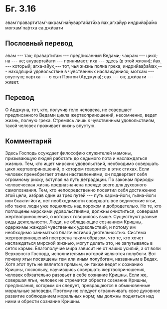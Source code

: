 # Бг. 3.16

эвам̇ правартитам̇ чакрам̇ на̄нувартайатӣха йах̣ агха̄йур индрийа̄ра̄мо могхам̇
па̄ртха са джӣвати

## Пословный перевод

эвам --- так; правартитам --- предписанный Ведами; чакрам --- цикл; на
--- не; анувартайати --- принимает; иха --- здесь (в этой жизни); йах̣
--- который; агха-а̄йух̣ --- тот, чья жизнь полна греха; индрийаа̄ра̄мах̣ ---
находящий удовольствие в чувственных наслаждениях; могхам --- впустую;
па̄ртха --- о сын Притхи (Арджуна); сах̣ --- он; джӣвати --- живет.

## Перевод

О Арджуна, тот, кто, получив тело человека, не совершает предписанного
Ведами цикла жертвоприношений, несомненно, ведет жизнь, полную греха.
Стремясь лишь к чувственным удовольствиям, такой человек проживает жизнь
впустую.

## Комментарий

Здесь Господь осуждает философию служителей мамоны, призывающую людей
работать до седьмого пота и наслаждаться жизнью. Тем, кто ищет мирских
удовольствий, необходимо совершать цикл жертвоприношений, о котором
говорится в этих стихах. Если человек пренебрегает этими наставлениями,
он подвергает себя огромному риску, вступая на путь деградации. По
законам природы человеческая жизнь предназначена прежде всего для
духовного самопознания. Тем, кто непосредственно посвятил себя
достижению этой цели, избрав один из трех путей --- путь карма-йоги,
гьяна-йоги или бхакти-йоги, нет необходимости совершать все ведические
ягьи, ибо такие люди уже поднялись над пороком и добродетелью. Но те,
кто поглощены мирскими удовольствиями, должны очиститься, совершая
жертвоприношения, о которых говорилось выше. Существуют разные виды
деятельности. Люди, не обладающие сознанием Кришны, одержимы жаждой
чувственных удовольствий, и потому им необходимо заниматься
благочестивой деятельностью. Система жертвоприношений построена таким
образом, что те, кто хочет наслаждаться мирской жизнью, могут делать
это, не запутываясь в сетях кармы. Благополучие мира зависит не от наших
усилий, а от воли Верховного Господа, исполнителями которой являются
полубоги. Вот почему ягьи посвящены тем или иным полубогам, названным в
Ведах. Хотя этот путь не является прямым, он также ведет к сознанию
Кришны, поскольку, научившись совершать жертвоприношения, человек
обязательно разовьет в себе сознание Кришны. Если же, совершая ягьи,
человек не стремится обрести сознание Кришны, предписания, которым он
следует, превращаются в обыкновенные моральные заповеди. Поэтому не
следует ограничивать свое духовное развитие соблюдением моральных норм;
мы должны подняться над ними и обрести сознание Кришны.
